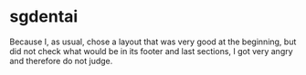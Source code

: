 # sgdentai

Because I, as usual, chose a layout that was very good at the beginning, but did not check what would be in its footer and last sections, I got very angry and therefore do not judge.
